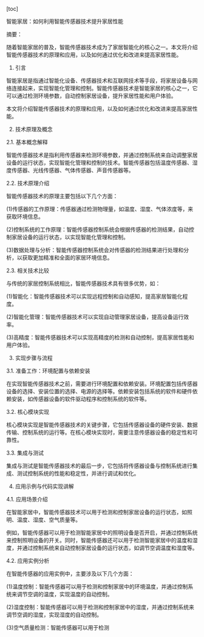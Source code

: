 
[toc]                    
                
                
智能家居：如何利用智能传感器技术提升家居性能

摘要：

随着智能家居的普及，智能传感器技术成为了家居智能化的核心之一。本文将介绍智能传感器技术的原理和应用，以及如何通过优化和改进来提高家居性能。

1. 引言

智能家居是指通过智能化设备、传感器技术和互联网技术等手段，将家居设备与网络连接起来，实现智能化管理和控制。智能传感器技术是智能家居的核心之一，它可以通过检测环境参数，自动控制家居设备，提升家居性能和用户体验。

本文将介绍智能传感器技术的原理和应用，以及如何通过优化和改进来提高家居性能。

2. 技术原理及概念

2.1. 基本概念解释

智能传感器技术是指利用传感器来检测环境参数，并通过控制系统来自动调整家居设备的运行状态，实现智能化管理和控制的技术。智能传感器包括温度传感器、湿度传感器、光线传感器、气体传感器、声音传感器等。

2.2. 技术原理介绍

智能传感器技术的原理主要包括以下几个方面：

(1)传感器的工作原理：传感器通过检测物理量，如温度、湿度、气体浓度等，来获取环境信息。

(2)控制系统的工作原理：智能传感器控制系统会根据传感器的检测结果，自动控制家居设备的运行状态，以实现智能化管理和控制。

(3)数据处理与分析：智能传感器控制系统会对传感器的检测结果进行处理和分析，以获取更加精准和全面的家居环境信息。

2.3. 相关技术比较

与传统的家居控制系统相比，智能传感器技术具有很多优势，如：

(1)智能化：智能传感器技术可以实现远程控制和自动感知，提高家居智能化程度。

(2)智能化管理：智能传感器技术可以实现自动管理家居设备，提高设备运行效率。

(3)高精度：智能传感器技术可以实现高精度的检测和自动控制，提高家居性能和用户体验。

3. 实现步骤与流程

3.1. 准备工作：环境配置与依赖安装

在实现智能传感器技术之前，需要进行环境配置和依赖安装。环境配置包括传感器设备的选择、安装位置的选择、电源的选择等。依赖安装包括系统的软件和硬件依赖安装，如传感器设备的软件驱动程序和控制系统的软件等。

3.2. 核心模块实现

核心模块实现是智能传感器技术的关键步骤，它包括传感器设备的硬件安装、数据传输、控制系统的运行等。在核心模块实现时，需要注意传感器设备的稳定性和可靠性。

3.3. 集成与测试

集成与测试是智能传感器技术的最后一步，它包括将传感器设备与控制系统进行集成、测试控制系统的性能和稳定性，并进行调试和优化。

4. 应用示例与代码实现讲解

4.1. 应用场景介绍

在智能家居中，智能传感器技术可以用于检测和控制家居设备的运行状态，如照明、温度、湿度、空气质量等。

例如，智能传感器可以用于检测智能家居中的照明设备是否开启，并通过控制系统来控制照明设备的开关。同时，智能传感器还可以用于检测智能家居中的温度和湿度，并通过控制系统来自动控制家居设备的运行状态，如调节空调温度和湿度等。

4.2. 应用实例分析

在智能传感器的应用实例中，主要涉及以下几个方面：

(1)温度控制：智能传感器可以用于检测和控制家居中的环境温度，并通过控制系统来调节空调的温度，实现温度的自动控制。

(2)湿度控制：智能传感器可以用于检测和控制家居中的湿度，并通过控制系统来调节空调的湿度，实现湿度的自动控制。

(3)空气质量检测：智能传感器可以用于检测

